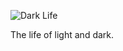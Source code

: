 ![Dark Life](https://media.discordapp.net/attachments/416809668908941316/639331850447224833/Dark_Life.png?width=567&height=254)

The life of light and dark.
